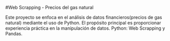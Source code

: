 #Web Scrapping - Precios del gas natural

Este proyecto se enfoca en el análisis de datos financieros(precios de gas natural) mediante el uso de Python. El propósito principal es proporcionar experiencia práctica en la manipulación de datos. Python: Web Scrapping y Pandas.
